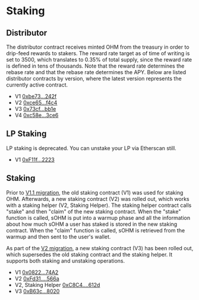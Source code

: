 # Staking

## Distributor

The distributor contract receives minted OHM from the treasury in order to drip-feed rewards to stakers. The reward rate target as of time of writing is set to 3500, which translates to 0.35% of total supply, since the reward rate is defined in tens of thousands. Note that the reward rate determines the rebase rate and that the rebase rate determines the APY. Below are listed distributor contracts by version, where the latest version represents the currently active contract.

* V1 [0xbe73...242f](https://etherscan.io/address/0xbe731507810C8747C3E01E62c676b1cA6F93242f)
* V2 [0xce65...f4c4](https://etherscan.io/address/0xce6568338708400d03f430d29f2eb40a33a3f4c4)
* V3 [0x73cf...bb1e](https://etherscan.io/address/0x73cfe6b116d161a2f9c165f7fc5270fb7dd2bb1e)
* V4 [0xc58e...3ce6](https://etherscan.io/address/0xc58e923bf8a00e4361fe3f4275226a543d7d3ce6)

## LP Staking

LP staking is deprecated. You can unstake your LP via Etherscan still.

* V1 [0xF11f...2223](https://etherscan.io/address/0xF11f0F078BfaF05a28Eac345Bb84fcb2a3722223)

## Staking

Prior to [V1.1  migration](https://olympusdao.medium.com/olympus-v1-1-a5c6a48be7d1),
the old staking contract (V1) was used for staking OHM. Afterwards, a new staking
contract (V2) was rolled out, which  works with a staking helper (V2, Staking Helper).
The staking helper contract calls "stake" and then "claim" of the new staking contract.
When the "stake" function is called, sOHM is put into a warmup phase and all the
information about how much sOHM a user has staked is stored in the new staking
contract. When the "claim" function is called, sOHM is retrieved from the warmup
and then sent to the user's wallet.

As part of the [V2 migration](https://olympusdao.medium.com/get-ready-for-olympus-v2-migration-360764a61168),
a new staking contract (V3) has been rolled out, which supersedes the old staking
contract and the staking helper. It supports both staking and unstaking operations.

* V1 [0x0822...74A2](https://etherscan.io/address/0x0822F3C03dcc24d200AFF33493Dc08d0e1f274A2)
* V2 [0xFd31....566a](https://etherscan.io/address/0xFd31c7d00Ca47653c6Ce64Af53c1571f9C36566a)
* V2, Staking Helper [0xC8C4....612d](https://etherscan.io/address/0xC8C436271f9A6F10a5B80c8b8eD7D0E8f37a612d)
* V3 [0xB63c...8020](https://etherscan.io/address/0xB63cac384247597756545b500253ff8E607a8020)
